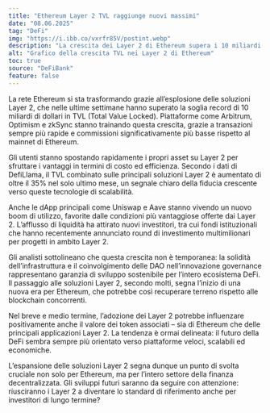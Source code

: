```yaml
---
title: "Ethereum Layer 2 TVL raggiunge nuovi massimi"
date: "08.06.2025"
tag: "DeFi"
img: "https://i.ibb.co/vxrfr85V/postint.webp"
description: "La crescita dei Layer 2 di Ethereum supera i 10 miliardi di TVL."
alt: "Grafico della crescita TVL nei Layer 2 di Ethereum"
toc: true
source: "DeFiBank"
feature: false
---
```


La rete Ethereum si sta trasformando grazie all’esplosione delle soluzioni Layer 2, che nelle ultime settimane hanno superato la soglia record di 10 miliardi di dollari in TVL (Total Value Locked). Piattaforme come Arbitrum, Optimism e zkSync stanno trainando questa crescita, grazie a transazioni sempre più rapide e commissioni significativamente più basse rispetto al mainnet di Ethereum.

Gli utenti stanno spostando rapidamente i propri asset su Layer 2 per sfruttare i vantaggi in termini di costo ed efficienza. Secondo i dati di DefiLlama, il TVL combinato sulle principali soluzioni Layer 2 è aumentato di oltre il 35% nel solo ultimo mese, un segnale chiaro della fiducia crescente verso queste tecnologie di scalabilità.

Anche le dApp principali come Uniswap e Aave stanno vivendo un nuovo boom di utilizzo, favorite dalle condizioni più vantaggiose offerte dai Layer 2. L’afflusso di liquidità ha attirato nuovi investitori, tra cui fondi istituzionali che hanno recentemente annunciato round di investimento multimilionari per progetti in ambito Layer 2.

Gli analisti sottolineano che questa crescita non è temporanea: la solidità dell’infrastruttura e il coinvolgimento delle DAO nell’innovazione governance rappresentano garanzia di sviluppo sostenibile per l’intero ecosistema DeFi. Il passaggio alle soluzioni Layer 2, secondo molti, segna l’inizio di una nuova era per Ethereum, che potrebbe così recuperare terreno rispetto alle blockchain concorrenti.

Nel breve e medio termine, l’adozione dei Layer 2 potrebbe influenzare positivamente anche il valore dei token associati – sia di Ethereum che delle principali applicazioni Layer 2. La tendenza è ormai delineata: il futuro della DeFi sembra sempre più orientato verso piattaforme veloci, scalabili ed economiche.

L’espansione delle soluzioni Layer 2 segna dunque un punto di svolta cruciale non solo per Ethereum, ma per l’intero settore della finanza decentralizzata. Gli sviluppi futuri saranno da seguire con attenzione: riusciranno i Layer 2 a diventare lo standard di riferimento anche per investitori di lungo termine?